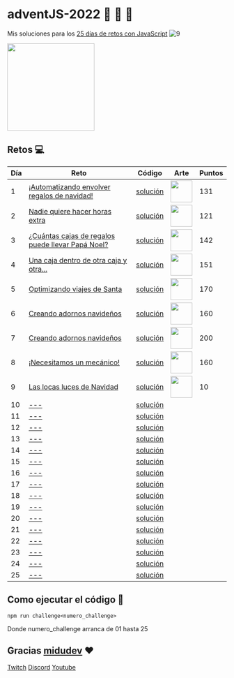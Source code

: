 # adventJS-2022 :santa: :christmas_tree: :bell:

Mis soluciones para los [25 días de retos con JavaScript](https://adventjs.dev/)
![9](https://user-images.githubusercontent.com/37515166/207373059-e8feaa9c-3e90-4b81-8319-b41ef1c5f819.png)

<img src="https://user-images.githubusercontent.com/37515166/205520596-3e0a1d76-85d0-43a2-9708-5c5a7b6687b6.png" height="200" />

## Retos :computer:

| Día | Reto                                                                                     | Código                           | Arte                                                                                                                                       | Puntos |
| --- | ---------------------------------------------------------------------------------------- | -------------------------------- | ------------------------------------------------------------------------------------------------------------------------------------------ | ------ |
| 1   | [¡Automatizando envolver regalos de navidad!](https://adventjs.dev/es/challenges/2022/1) | [solución](./src/challenge01.js) | <img src="https://user-images.githubusercontent.com/37515166/204556732-51f4f61b-1372-4ee5-b0c3-4e629f94a770.png" width="50" height="50" /> | 131    |
| 2   | [Nadie quiere hacer horas extra](https://adventjs.dev/challenges/02)                     | [solución](./src/challenge02.js) | <img src="https://user-images.githubusercontent.com/37515166/204558432-bc26b385-7d28-4bf7-8db6-82a9025b43fd.png" width="50" height="50" /> | 121    |
| 3   | [¿Cuántas cajas de regalos puede llevar Papá Noel?](https://adventjs.dev/challenges/03)  | [solución](./src/challenge03.js) | <img src="https://user-images.githubusercontent.com/37515166/205497830-47b7aac5-0ab0-4fa5-8506-f7ec27f786e3.png" width="50" height="50" /> | 142    |
| 4   | [Una caja dentro de otra caja y otra...](https://adventjs.dev/challenges/04)             | [solución](./src/challenge04.js) | <img src="https://user-images.githubusercontent.com/37515166/205520349-367dc55c-bc92-46df-bacb-6530330b2030.png" width="50" height="50" /> | 151    |
| 5   | [Optimizando viajes de Santa](https://adventjs.dev/challenges/05)                        | [solución](./src/challenge05.js) | <img src="https://user-images.githubusercontent.com/37515166/205905058-9a3e3ed3-37eb-4b49-abde-431c33d369aa.png" width="50" height="50" /> | 170    |
| 6   | [Creando adornos navideños](https://adventjs.dev/challenges/06)                          | [solución](./src/challenge06.js) | <img src="https://user-images.githubusercontent.com/37515166/206009115-021b699c-a11b-462a-87eb-db9f2317e2d8.png" width="50" height="50" /> | 160    |
| 7   | [Creando adornos navideños](https://adventjs.dev/challenges/07)                          | [solución](./src/challenge07.js) | <img src="https://user-images.githubusercontent.com/37515166/207040748-48ccd708-c38b-4c1d-89ed-bba18aa03279.png" width="50" height="50" /> | 200    |
| 8   | [¡Necesitamos un mecánico!](https://adventjs.dev/challenges/08)                          | [solución](./src/challenge08.js) | <img src="https://user-images.githubusercontent.com/37515166/207040844-ac582294-9318-447e-b882-44f69f247bdc.png" width="50" height="50" /> | 160    |
| 9   | [Las locas luces de Navidad](https://adventjs.dev/challenges/09)                         | [solución](./src/challenge09.js) | <img src="https://user-images.githubusercontent.com/37515166/207373059-e8feaa9c-3e90-4b81-8319-b41ef1c5f819.png" width="50" height="50" /> | 10     |
| 10  | [---](https://adventjs.dev/challenges/10)                                                | [solución](./src/challenge10.js) |
| 11  | [---](https://adventjs.dev/challenges/11)                                                | [solución](./src/challenge11.js) |
| 12  | [---](https://adventjs.dev/challenges/12)                                                | [solución](./src/challenge12.js) |
| 13  | [---](https://adventjs.dev/challenges/13)                                                | [solución](./src/challenge13.js) |
| 14  | [---](https://adventjs.dev/challenges/14)                                                | [solución](./src/challenge14.js) |
| 15  | [---](https://adventjs.dev/challenges/15)                                                | [solución](./src/challenge15.js) |
| 16  | [---](https://adventjs.dev/challenges/16)                                                | [solución](./src/challenge16.js) |
| 17  | [---](https://adventjs.dev/challenges/17)                                                | [solución](./src/challenge17.js) |
| 18  | [---](https://adventjs.dev/challenges/18)                                                | [solución](./src/challenge18.js) |
| 19  | [---](https://adventjs.dev/challenges/19)                                                | [solución](./src/challenge19.js) |
| 20  | [---](https://adventjs.dev/challenges/20)                                                | [solución](./src/challenge20.js) |
| 21  | [---](https://adventjs.dev/challenges/21)                                                | [solución](./src/challenge21.js) |
| 22  | [---](https://adventjs.dev/challenges/22)                                                | [solución](./src/challenge22.js) |
| 23  | [---](https://adventjs.dev/challenges/23)                                                | [solución](./src/challenge23.js) |
| 24  | [---](https://adventjs.dev/challenges/24)                                                | [solución](./src/challenge24.js) |
| 25  | [---](https://adventjs.dev/challenges/25)                                                | [solución](./src/challenge25.js) |

## Como ejecutar el código :running:

```
npm run challenge<numero_challenge>
```

Donde numero_challenge arranca de 01 hasta 25

## Gracias [midudev](https://twitter.com/midudev) :heart:

[Twitch](https://twitch.tv/midudev) [Discord](https://discord.gg/midudev) [Youtube](https://youtube.com/midudev)
